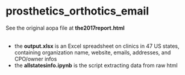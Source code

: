 # prosthetics_orthotics_email

See the original aopa file at **the2017report.html**
<br/>
<br/>
  - the **output.xlsx** is an Excel spreadsheet on clinics in 47 US states, containing organization name, website, emails, addresses, and CPO/owner infos
  - the **allstatesinfo.ipynb** is the script extracting data from raw html 
